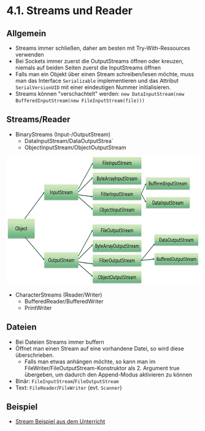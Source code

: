 # 4.1. Streams und Reader

## Allgemein
* Streams immer schließen, daher am besten mit Try-With-Ressources verwenden
* Bei Sockets immer zuerst die OutputStreams öffnen oder kreuzen, niemals auf beiden Seiten zuerst die InputStreams öffnen
* Falls man ein Objekt über einen Stream schreiben/lesen möchte, muss man das Interface `Serializable` implementieren und das Attribut `SerialVersionUID` mit einer eindeutigen Nummer initialisieren.
*  Streams können "verschachtelt" werden: `new DataInputStream(new BufferedInputStream(new FileInputStream(file)))`

## Streams/Reader
* BinaryStreams (Input-/OutputStream)
  - DataInputStream/DataOutputStrea`
  - ObjectInputStream/ObjectOutputStream

![](./Streams.png)

* CharacterStreams (Reader/Writer)
  - BufferedReader/BufferedWriter
  - PrintWriter

## Dateien
* Bei Dateien Streams immer buffern
* Öffnet man einen Stream auf eine vorhandene Datei, so wird diese überschrieben.
  - Falls man etwas anhängen möchte, so kann man im FileWriter/FileOutputStream-Konstruktor als 2. Argument true übergeben, um dadurch den Append-Modus aktivieren zu können
* Binär: `FileInputStream`/`FileOutputStream`
* Text: `FileReader`/`FileWriter` (evt. `Scanner`)


## Beispiel
* [Stream Beispiel aus dem Unterricht](https://github.com/htlw-5ahit/matura-sew-insy/tree/main/thema04/streams)
